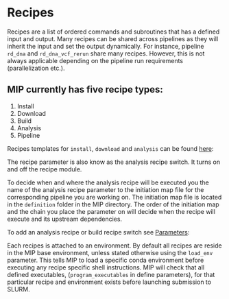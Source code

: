 # Recipes
Recipes are a list of ordered commands and subroutines that has a defined input and output. Many recipes can be shared across pipelines as they will inherit the input and set the output dynamically. For instance, pipeline `rd_dna` and `rd_dna_vcf_rerun` share many recipes. However, this is not always applicable depending on the pipeline run requirements (parallelization etc.).

## MIP currently has five recipe types:
1. Install
2. Download
3. Build
4. Analysis
5. Pipeline

Recipes templates for `install`, `download` and `analysis` can be found [here](https://github.com/Clinical-Genomics/MIP/blob/develop/templates/code):

The recipe parameter is also know as the analysis recipe switch. It turns on and off the recipe module.

To decide when and where the analysis recipe will be executed you the name of the analysis recipe parameter to the initiation map file for the corresponding pipeline you are working on. The initiation map file is located in the `definition` folder in the MIP directory. The order of the initiation map and the chain you place the parameter on will decide when the recipe will execute and its upstream dependencies.

To add an analysis recipe or build recipe switch see [Parameters](https://github.com/Clinical-Genomics/MIP/blob/develop/documentation/Parameters.md):

Each recipes is attached to an environment. By default all recipes are reside in the MIP base environment, unless stated otherwise using the `load_env` parameter. This tells MIP to load a specific conda environment before executing any recipe specific shell instructions. MIP will check that all defined executables, (`program_executables` in define parameters), for that particular recipe and environment exists before launching submission to SLURM.
